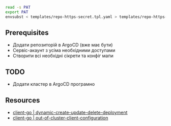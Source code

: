 

```sh
read -s PAT
export PAT
envsubst < templates/repo-https-secret.tpl.yaml > templates/repo-https-secret.yaml

```

## Prerequisites
- Додати репозиторій в ArgoCD (вже має бути)
- Сервіс-акаунт з усіма необхідними доступами
- Створити всі необхідні сікрети та конфіг мапи

## TODO
- Додати кластер в ArgoCD програмно


## Resources
- [client-go | dynamic-create-update-delete-deployment](https://github.com/kubernetes/client-go/blob/v0.30.1/examples/dynamic-create-update-delete-deployment/main.go)
- [client-go | out-of-cluster-client-configuration](https://github.com/kubernetes/client-go/blob/v0.30.1/examples/out-of-cluster-client-configuration/main.go)
